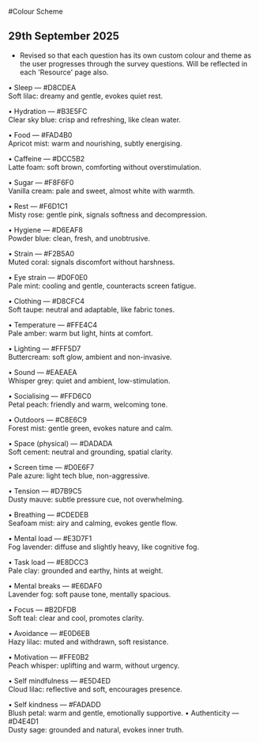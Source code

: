 #Colour Scheme 
## 29th September 2025

* Revised so that each question has its own custom colour and theme as the user progresses through the survey questions. Will be reflected in each 'Resource' page also.

•  Sleep — #D8CDEA  
Soft lilac: dreamy and gentle, evokes quiet rest.

•  Hydration — #B3E5FC  
Clear sky blue: crisp and refreshing, like clean water.

•  Food — #FAD4B0  
Apricot mist: warm and nourishing, subtly energising.

•  Caffeine — #DCC5B2  
Latte foam: soft brown, comforting without overstimulation.

•  Sugar — #F8F6F0  
Vanilla cream: pale and sweet, almost white with warmth.

•  Rest — #F6D1C1  
Misty rose: gentle pink, signals softness and decompression.

•  Hygiene — #D6EAF8  
Powder blue: clean, fresh, and unobtrusive.

•  Strain — #F2B5A0  
Muted coral: signals discomfort without harshness.

•  Eye strain — #D0F0E0  
Pale mint: cooling and gentle, counteracts screen fatigue.

•  Clothing — #D8CFC4  
Soft taupe: neutral and adaptable, like fabric tones.

•  Temperature — #FFE4C4  
Pale amber: warm but light, hints at comfort.

•  Lighting — #FFF5D7  
Buttercream: soft glow, ambient and non-invasive.

•  Sound — #EAEAEA  
Whisper grey: quiet and ambient, low-stimulation.

•  Socialising — #FFD6C0  
Petal peach: friendly and warm, welcoming tone.

•  Outdoors — #C8E6C9  
Forest mist: gentle green, evokes nature and calm.

•  Space (physical) — #DADADA  
Soft cement: neutral and grounding, spatial clarity.

•  Screen time — #D0E6F7  
Pale azure: light tech blue, non-aggressive.

•  Tension — #D7B9C5  
Dusty mauve: subtle pressure cue, not overwhelming.

•  Breathing — #CDEDEB  
Seafoam mist: airy and calming, evokes gentle flow.

•  Mental load — #E3D7F1  
Fog lavender: diffuse and slightly heavy, like cognitive fog.

•  Task load — #E8DCC3  
Pale clay: grounded and earthy, hints at weight.

•  Mental breaks — #E6DAF0  
Lavender fog: soft pause tone, mentally spacious.

•  Focus — #B2DFDB  
Soft teal: clear and cool, promotes clarity.

•  Avoidance — #E0D6EB  
Hazy lilac: muted and withdrawn, soft resistance.

•  Motivation — #FFE0B2  
Peach whisper: uplifting and warm, without urgency.

•  Self mindfulness — #E5D4ED  
Cloud lilac: reflective and soft, encourages presence.

•  Self kindness — #FADADD  
Blush petal: warm and gentle, emotionally supportive.
•  Authenticity — #D4E4D1  
Dusty sage: grounded and natural, evokes inner truth.
